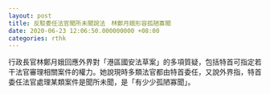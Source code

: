 ```yaml
---
layout: post
title: 反駁委任法官聞所未聞說法　林鄭月娥形容孤陋寡聞
date: 2020-06-23 12:06:50.000000000 +08:00
categories: rthk
---
```


行政長官林鄭月娥回應外界對「港區國安法草案」的多項質疑，包括特首可指定若干法官審理相關案件的權力。她說現時多類法官都由特首委任，又說外界指，特首委任法官處理某類案件是聞所未聞，是「有少少孤陋寡聞」。
